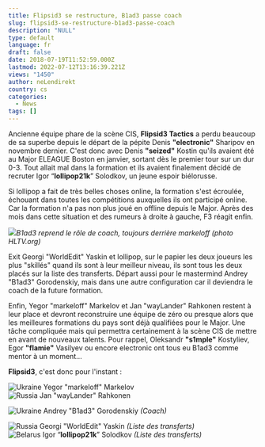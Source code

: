 ```yaml
---
title: Flipsid3 se restructure, B1ad3 passe coach
slug: flipsid3-se-restructure-b1ad3-passe-coach
description: "NULL"
type: default
language: fr
draft: false
date: 2018-07-19T11:52:59.000Z
lastmod: 2022-07-12T13:16:39.221Z
views: "1450"
author: neLendirekt
country: cs
categories:
  - News
tags: []
---
```

Ancienne équipe phare de la scène CIS, **Flipsid3 Tactics** a perdu beaucoup de sa superbe depuis le départ de la pépite Denis **"electronic"** Sharipov en novembre dernier. C'est donc avec Denis **"seized"** Kostin qu'ils avaient été au Major ELEAGUE Boston en janvier, sortant dès le premier tour sur un dur 0-3\. Tout allait mal dans la formation et ils avaient finalement décidé de recruter Igor “**lollipop21k**” Solodkov, un jeune espoir biélorusse. 

Si lollipop a fait de très belles choses online, la formation s'est écroulée, échouant dans toutes les compétitions auxquelles ils ont participé online. Car la formation n'a pas non plus joué en offline depuis le Major. Après des mois dans cette situation et des rumeurs à droite à gauche, F3 réagit enfin.

![](/images/articles/5b5076c5641c1/images/EApzwcjnxuSj03gXe9m0nvdLG7TwVNia4SlTEWWf.jpeg)_B1ad3 reprend le rôle de coach, toujours derrière markeloff (photo HLTV.org)_

Exit Georgi "WorldEdit" Yaskin⁠ et lollipop, sur le papier les deux joueurs les plus "skillés" quand ils sont à leur meilleur niveau, ils sont tous les deux placés sur la liste des transferts. Départ aussi pour le mastermind Andrey "B1ad3" Gorodenskiy, mais dans une autre configuration car il deviendra le coach de la future formation.

Enfin, Yegor "markeloff" Markelov⁠ et Jan "wayLander" Rahkonen⁠ restent à leur place et devront reconstruire une équipe de zéro ou presque alors que les meilleures formations du pays sont déjà qualifiées pour le Major. Une tâche compliquée mais qui permettra certainement à la scène CIS de mettre en avant de nouveaux talents. Pour rappel, Oleksandr **"s1mple"** Kostyliev, Egor **"flamie"** Vasilyev ou encore electronic ont tous eu B1ad3 comme mentor à un moment...

**Flipsid3**, c'est donc pour l'instant : 

![Ukraine](/images/countries/ua.svg)⁠ Yegor "markeloff" Markelov⁠  
![Russia](/images/countries/ru.svg)⁠ Jan "wayLander" Rahkonen⁠ 

![Ukraine](/images/countries/ua.svg)⁠ Andrey "B1ad3" Gorodenskiy⁠ _(Coach)_

![Russia](/images/countries/ru.svg)⁠ Georgi "WorldEdit" Yaskin⁠ _(Liste des transferts)_  
![Belarus](/images/countries/by.svg)⁠ Igor “**lollipop21k**” Solodkov _(Liste des transferts)_
